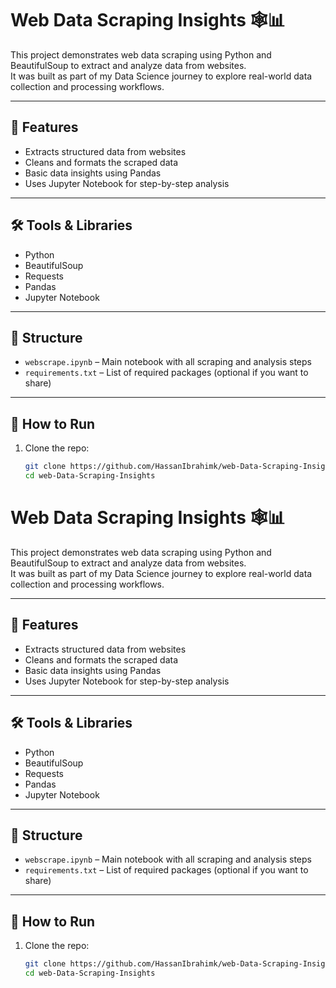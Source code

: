 # Web Data Scraping Insights 🕸️📊

This project demonstrates web data scraping using Python and BeautifulSoup to extract and analyze data from websites.  
It was built as part of my Data Science journey to explore real-world data collection and processing workflows.

---

## 📌 Features

- Extracts structured data from websites
- Cleans and formats the scraped data
- Basic data insights using Pandas
- Uses Jupyter Notebook for step-by-step analysis

---

## 🛠️ Tools & Libraries

- Python
- BeautifulSoup
- Requests
- Pandas
- Jupyter Notebook

---

## 📂 Structure

- `webscrape.ipynb` – Main notebook with all scraping and analysis steps
- `requirements.txt` – List of required packages (optional if you want to share)

---

## 🚀 How to Run

1. Clone the repo:
   ```bash
   git clone https://github.com/HassanIbrahimk/web-Data-Scraping-Insights.git
   cd web-Data-Scraping-Insights
# Web Data Scraping Insights 🕸️📊

This project demonstrates web data scraping using Python and BeautifulSoup to extract and analyze data from websites.  
It was built as part of my Data Science journey to explore real-world data collection and processing workflows.

---

## 📌 Features

- Extracts structured data from websites
- Cleans and formats the scraped data
- Basic data insights using Pandas
- Uses Jupyter Notebook for step-by-step analysis

---

## 🛠️ Tools & Libraries

- Python
- BeautifulSoup
- Requests
- Pandas
- Jupyter Notebook

---

## 📂 Structure

- `webscrape.ipynb` – Main notebook with all scraping and analysis steps
- `requirements.txt` – List of required packages (optional if you want to share)

---

## 🚀 How to Run

1. Clone the repo:
   ```bash
   git clone https://github.com/HassanIbrahimk/web-Data-Scraping-Insights.git
   cd web-Data-Scraping-Insights
